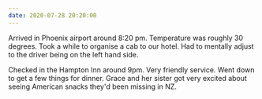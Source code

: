 ```yaml
---
date: 2020-07-28 20:20:00
---
```

Arrived in Phoenix airport around 8:20 pm. Temperature was roughly 30 degrees. Took a while to organise a cab to our hotel. Had to mentally adjust to the driver being on the left hand side.

Checked in the Hampton Inn around 9pm. Very friendly service. Went down to get a few things for dinner. Grace and her sister got very excited about seeing American snacks they'd been missing in NZ.